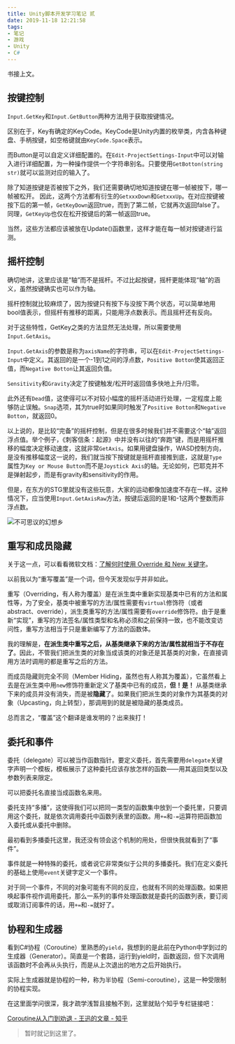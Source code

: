 ```yaml
---
title: Unity脚本开发学习笔记 贰
date: 2019-11-18 12:21:58
tags:
- 笔记
- 游戏
- Unity
- C#
---
```

书接上文。

## 按键控制

`Input.GetKey`和`Input.GetButton`两种方法用于获取按键情况。

区别在于，Key有确定的KeyCode。KeyCode是Unity内置的枚举类，内含各种键盘、手柄按键，如空格键就由`KeyCode.Space`表示。

而Button是可以自定义详细配置的。在`Edit-ProjectSettings-Input`中可以对输入进行详细配置，为一种操作提供一个字符串别名。只要使用`GetBotton(string str)`就可以监测对应的输入了。

除了知道按键是否被按下之外，我们还需要确切地知道按键在哪一帧被按下，哪一帧被松开。 因此，这两个方法都有衍生的`GetxxxDown`和`GetxxxUp`。在对应按键被按下后的第一帧，`GetKeyDown`返回true，而到了第二帧，它就再次返回false了。同理，`GetKeyUp`也仅在松开按键后的第一帧返回true。

当然，这些方法都应该被放在Update()函数里，这样才能在每一帧对按键进行监测。

## 摇杆控制

确切地讲，这里应该是“轴”而不是摇杆。不过比起按键，摇杆更能体现“轴”的涵义，虽然按键确实也可以作为轴。

摇杆控制就比较麻烦了，因为按键只有按下与没按下两个状态，可以简单地用bool值表示，但摇杆有推移的距离，只能用浮点数表示。而且摇杆还有反向。

对于这些特性，GetKey之类的方法显然无法处理，所以需要使用`Input.GetAxis`。

`Input.GetAxis`的参数是称为`axisName`的字符串，可以在`Edit-ProjectSettings-Input`中定义。其返回的是一个-1到1之间的浮点数，`Positive Botton`使其返回正值，而`Negative Botton`让其返回负值。

`Sensitivity`和`Gravity`决定了按键触发/松开时返回值多快地上升/归零。

此外还有`Dead`值，这使得可以不对较小幅度的摇杆活动进行处理，一定程度上能够防止误触。`Snap`选项，其为true时如果同时触发了`Positive Botton`和`Negative Botton`，就返回0。

以上说的，是比较“完备”的摇杆控制，但是在很多时候我们并不需要这个“轴”返回浮点值。举个例子，《刺客信条：起源》中并没有以往的“奔跑”键，而是用摇杆推移的幅度决定移动速度，这就非常`GetAxis`。如果用键盘操作，WASD控制方向，是没有推移幅度这一说的，我们就当按下按键就是摇杆直接推到底，这就是`Type`属性为`Key or Mouse Button`而不是`Joystick Axis`的轴。无论如何，巴耶克并不是弹射起步，而是有gravity和sensitivity的作用。

但是，在东方的STG里就没有这些玩意，大家的运动都像加速度不存在一样。这种情况下，应当使用`Input.GetAxisRaw`方法，按键后返回的是1和-1这两个整数而非浮点数。

![不可思议的幻想乡](https://raw.githubusercontent.com/Macyrate/Macyrate.github.io/photo/%E4%B8%8D%E5%8F%AF%E6%80%9D%E8%AE%AE%E7%9A%84%E5%B9%BB%E6%83%B3%E4%B9%A1.png)

## 重写和成员隐藏

关于这一点，可以看看微软文档：[了解何时使用 Override 和 New 关键字](https://docs.microsoft.com/zh-cn/dotnet/csharp/programming-guide/classes-and-structs/knowing-when-to-use-override-and-new-keywords)。

以前我以为“重写覆盖”是一个词，但今天发现似乎并非如此。

重写（Overriding，有人称为覆盖）是在派生类中重新实现基类中已有的方法和属性等，为了安全，基类中被重写的方法/属性需要有`virtual`修饰符（或者abstract、override），派生类重写的方法/属性需要有`override`修饰符。由于是重新“实现”，重写的方法签名/属性类型和名称必须和之前保持一致，也不能改变访问性，重写方法相当于只是重新编写了方法的函数体。

我的理解是，**在派生类中重写之后，从基类继承下来的方法/属性就相当于不存在了**。因此，不管我们把派生类的对象当成该类的对象还是其基类的对象，在直接调用方法时调用的都是重写之后的方法。

而成员隐藏则完全不同（Member Hiding，虽然也有人称其为覆盖），它虽然看上去是在派生类中用`new`修饰符重新定义了基类中已有的成员，**但！是！** 从基类继承下来的成员并没有消失，而是被**隐藏**了。如果我们把派生类的对象作为其基类的对象（Upcasting，向上转型），那调用到的就是被隐藏的基类成员。

总而言之，“覆盖”这个翻译是谁发明的？出来挨打！

## 委托和事件

委托（delegate）可以被当作函数指针。要定义委托，首先需要用`delegate`关键字声明一个模板，模板展示了这种委托应该存放怎样的函数——用其返回类型以及参数列表来限定。

可以把委托名直接当成函数名来用。

委托支持“多播”，这使得我们可以把同一类型的函数集中放到一个委托里，只要调用这个委托，就是依次调用委托中函数列表里的函数。用`+=`和`-=`运算符把函数加入委托或从委托中删除。

最初看到多播委托这里，我还没有领会这个机制的用处，但很快我就看到了“事件”。

事件就是一种特殊的委托，或者说它非常类似于公共的多播委托。我们在定义委托的基础上使用`event`关键字定义一个事件。

对于同一个事件，不同的对象可能有不同的反应，也就有不同的处理函数。如果把唤起事件视作调用委托，那么一系列的事件处理函数就是委托的函数列表，要订阅或取消订阅事件的话，用`+=`和`-=`就好了。

## 协程和生成器

看到C#协程（Coroutine）里熟悉的`yield`，我想到的是此前在Python中学到过的生成器（Generator）。简直是一个套路，运行到yield时，函数返回，但下次调用该函数时不会再从头执行，而是从上次退出的地方之后开始执行。

实际上生成器就是协程的一种，称为半协程（Semi-coroutine），这是一种受限制的协程实现。

在这里面学问很深，我才疏学浅暂且接触不到，这里就贴个知乎专栏链接吧：

[Coroutine从入门到劝退 - 王迅的文章 - 知乎](https://zhuanlan.zhihu.com/p/25513336)

>暂时就记到这里了。